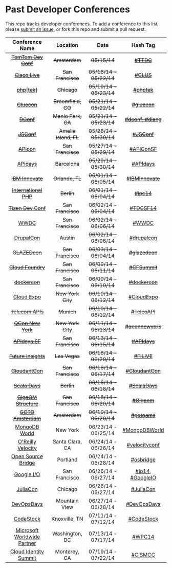 Past Developer Conferences
=====================

This repo tracks developer conferences. To add a conference to this list, please [submit an issue](https://github.com/MurtzaM/Developer-Conferences/issues/new), or fork this repo and submit a pull request. 



| Conference Name                                                | Location        | Date                  | Hash Tag    |
| :--------------------------------------------------------------: |:-------------:  | :---------------------:| :----------:| 
| [~~TomTom Dev Conf~~](http://business.tomtom.com/en_gb/landingpages/developer-conference-2014/) | ~~Amsterdam~~   | ~~05/15/14~~ | [~~#TTDC~~](https://twitter.com/search?f=realtime&q=%23ttdc) |
| [~~Cisco Live~~](http://www.ciscolive.com/us/)                  | ~~San Francisco~~   | ~~05/18/14 - 05/22/14~~ | [~~#CLUS~~](https://twitter.com/search?f=realtime&q=%23CLUS) |
| [~~php[tek]~~](http://tek.phparch.com/)                            | ~~Chicago~~         | ~~05/19/14 - 05/23/14~~ | [~~#phptek~~](https://twitter.com/search?f=realtime&q=%23phptek)  |
| [~~Gluecon~~](http://www.gluecon.com/2014/)                    | ~~Broomfield, CO~~  | ~~05/21/14 - 05/22/14~~ | [~~#gluecon~~](https://twitter.com/search?f=realtime&q=gluecon)   |
| [~~DConf~~](http://dconf.org/2014/index.html)                      | ~~Menlo Park, CA~~  | ~~05/21/14 - 05/23/14~~ | [~~#dconf, #dlang~~](https://twitter.com/search?q=%23dconf+%23dlang)   |
| [~~JSConf~~](http://2014.jsconf.us/)                               | ~~Amelia Island, FL~~ | ~~05/28/14 - 05/30/14~~ | [~~#JSConf~~](https://twitter.com/search?f=realtime&q=%23jsconf)   |
| [~~APIcon~~](http://www.apiconsf.com/)                             | ~~San Francisco~~   | ~~05/27/14 - 05/29/14~~ | [~~#APIConSF~~](https://twitter.com/search?f=realtime&q=%23apiconsf)   |
| [~~APIdays~~](http://mediterranea.apidays.io/)                     | ~~Barcelona~~       | ~~05/29/14 - 05/30/14~~ | [~~#APIdays~~](https://twitter.com/search?f=realtime&q=%23apidays)   |
| [~~IBM Innovate~~](http://www-01.ibm.com/software/rational/innovate/)   | ~~Orlando, FL~~       | ~~06/01/14 - 06/05/14~~ | [~~#IBMInnovate~~](https://twitter.com/search?f=realtime&q=%23ibminnovate)   |
| [~~International PHP~~](http://phpconference.com/2014se/en)             | ~~Berlin~~       | ~~06/01/14 - 06/04/14~~ | [~~#ipc14~~](https://twitter.com/search?f=realtime&q=%23ipc14)   |
| [~~Tizen Dev Conf~~](https://www.tizen.org/events/tizen-developer-conference/2014)   | ~~San Francisco~~       | ~~06/02/14 - 06/04/14~~ | [~~#TDCSF14~~](https://twitter.com/search?f=realtime&q=%23tdcsf14)   |
| [~~WWDC~~](https://developer.apple.com/wwdc/)                      | ~~San Francisco~~   | ~~06/02/14 - 06/06/14~~ | [~~#WWDC~~](https://twitter.com/search?f=realtime&q=%23WWDC)   |         
| [~~DrupalCon~~](https://austin2014.drupal.org/)                    | ~~Austin~~  | ~~06/02/14 - 06/06/14~~ | [~~#drupalcon~~](https://twitter.com/search?f=realtime&q=%23drupalcon)   |         
| [~~GLAZEDcon~~](http://glazedcon.com/)                      | ~~San Francisco~~   | ~~06/03/14 - 06/04/14~~ | [~~#glazedcon~~](https://twitter.com/search?f=realtime&q=%23glazedcon)   |         
| [~~Cloud Foundry~~](http://cfsummit.com/)                      | ~~San Francisco~~   | ~~06/09/14 - 06/11/14~~ | [~~#CFSummit~~](https://twitter.com/search?f=realtime&q=%23cfsummit)   |         
| [~~dockercon~~](http://www.dockercon.com/)                         | ~~San Francisco~~   | ~~06/09/14 - 06/10/14~~ | [~~#dockercon~~](https://twitter.com/search?f=realtime&q=%23dockercon)   |
| [~~Cloud Expo~~](http://www.cloudcomputingexpo.com/)               | ~~New York City~~   | ~~06/10/14 - 06/12/14~~ | [~~#CloudExpo~~](https://twitter.com/search?f=realtime&q=%23cloudexpo) |
| [~~Telecom APIs~~](http://telecomapis.com/)                        | ~~Munich~~          | ~~06/10/14 - 06/12/14~~ | [~~#TelcoAPI~~](https://twitter.com/search?f=realtime&q=%23telcoapi) |
| [~~QCon New York~~](https://qconnewyork.com/)                      | ~~New York City~~   | ~~06/11/14 - 06/13/14~~ | [~~#qconnewyork~~](https://twitter.com/search?f=realtime&q=%23qconnewyork) |
| [~~APIdays SF~~](http://sf.apidays.io/)                            | ~~San Francisco~~   | ~~06/13/14 - 06/15/14~~ | [~~#APIdays~~](https://twitter.com/search?f=realtime&q=%23apidays)     |
| [~~Future Insights~~](http://futureinsightslive.com/las-vegas-2014/) | ~~Las Vegas~~   | ~~06/16/14 - 06/20/14~~ | [~~#FILIVE~~](https://twitter.com/search?f=realtime&q=%23FILIVE)     |
| [~~CloudantCon~~](http://www.cloudantcon.com/)                      | ~~San Francisco~~   | ~~06/16/14 - 06/17/14~~ | [~~#CloudantCon~~](https://twitter.com/search?f=realtime&q=%23cloudantcon)     |
| [~~Scala Days~~](http://www.scaladays.org/)                      | ~~Berlin~~   | ~~06/16/14 - 06/18/14~~ | [~~#ScalaDays~~](https://twitter.com/search?f=realtime&q=%23ScalaDays)     |
| [~~GigaOM Structure~~](http://events.gigaom.com/structure-2014/)    | ~~San Francisco~~   | ~~06/18/14 - 06/20/14~~ | [~~#Gigaom~~](https://twitter.com/search?f=realtime&q=%23gigaom)     |
| [~~GOTO Amsterdam~~](http://gotocon.com/amsterdam-2014)            | ~~Amsterdam~~   | ~~06/19/14 - 06/20/14~~ | [~~#gotoams~~](https://twitter.com/search?f=realtime&q=%23gotoams)     |
| [MongoDB World](https://world.mongodb.com/)                    | New York | 06/23/14 - 06/25/14 | [#MongoDBWorld](https://twitter.com/search?f=realtime&q=%23MongoDBWorld)     |
| [O'Reilly Velocity](http://velocityconf.com/velocity2014)      | Santa Clara, CA | 06/24/14 - 06/26/14 | [#velocityconf](https://twitter.com/search?f=realtime&q=%23velocityconf)     |
| [Open Source Bridge](http://opensourcebridge.org/)      | Portland | 06/24/14 - 06/28/14 | [#osbridge](https://twitter.com/search?f=realtime&q=%23osbridge)     |
| [Google I/O](https://www.google.com/events/io)                 | San Francisco   | 06/26/14 - 06/27/14 | [#io14](https://twitter.com/search?q=%23io14), [#GoogleIO](https://twitter.com/search?f=realtime&q=%23googleio)  |
| [JuliaCon](http://juliacon.org/)                               | Chicago   | 06/26/14 - 06/27/14 | [#JuliaCon](https://twitter.com/search?q=%23JuliaCon)  |
| [DevOpsDays](http://devopsdays.org/events/2014-siliconvalley/) | Mountain View | 06/27/14 - 06/28/14 | [#DevOpsDays](https://twitter.com/search?q=%23devopsdays)  |
| [CodeStock](http://www.codestock.org/)                         | Knoxville, TN        | 07/11/14 - 07/12/14 | [#CodeStock](https://twitter.com/search?f=realtime&q=%23codestock)         |
| [Microsoft Worldwide Partner](http://www.digitalwpc.com/) | Washington, DC        | 07/13/14 - 07/17/14 | [#WPC14](https://twitter.com/search?f=realtime&q=%23wpc14)         |
| [Cloud Identity Summit](http://goo.gl/8HN5Ze)                        | Monterey, CA       | 07/19/14 - 07/22/14 | [#CISMCC](https://twitter.com/search?f=realtime&q=%23cismcc)         |

